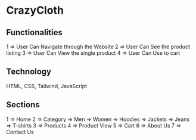 # CrazyCloth

## Functionalities

1 => User Can Navigate through the Website
2 => User Can See the product listing
3 => User Can View the single product
4 => User Can Use to cart

## Technology

HTML, CSS, Tailwind, JavaScript

## Sections

1 => Home
2 => Category 
    => Men
    => Women
    => Hoodies
    => Jackets
    => Jeans
    => T-shirts
3 => Products
4 => Product View
5 => Cart
6 => About Us
7 => Contact Us